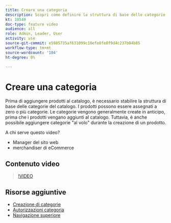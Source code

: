 ```yaml
---
title: Creare una categoria
description: Scopri come definire la struttura di base delle categorie per il catalogo dei prodotti.
kt: 10549
doc-type: feature video
audience: all
role: Admin, Leader, User
activity: use
source-git-commit: e5985735af631099c10efe0fe0f9d4c237b04b85
workflow-type: tm+mt
source-wordcount: '104'
ht-degree: 0%

---
```


# Creare una categoria

Prima di aggiungere prodotti al catalogo, è necessario stabilire la struttura di base delle categorie del catalogo. I prodotti possono essere assegnati a zero o più categorie. Le categorie vengono generalmente create in anticipo, prima che i prodotti vengano aggiunti al catalogo. Tuttavia, è anche possibile aggiungere categorie &quot;al volo&quot; durante la creazione di un prodotto.

A chi serve questo video?

- Manager del sito web
- merchandiser di eCommerce

## Contenuto video

>[!VIDEO](https://video.tv.adobe.com/v/343746?quality=12&learn=on)

## Risorse aggiuntive

- [Creazione di categorie](https://docs.magento.com/user-guide/catalog/category-create.html)
- [Autorizzazioni categoria](https://docs.magento.com/user-guide/catalog/category-permissions.html)
- [Navigazione superiore](https://docs.magento.com/user-guide/catalog/navigation-top.html)
